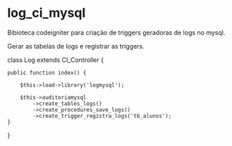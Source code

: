 # log_ci_mysql

Bibioteca codeigniter para criação de triggers geradoras de  logs no mysql. 

Gerar as tabelas de logs e registrar as triggers.

class Log extends CI_Controller {

    public function index() {

        $this->load->library('logmysql');
     
        $this->auditoriamysql
            ->create_tables_logs()
            ->create_procedures_save_logs()
            ->create_trigger_registra_logs('tb_alunos');
    }
}
